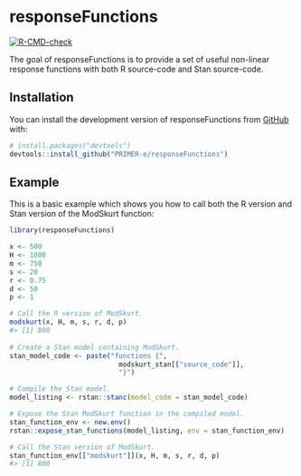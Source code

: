 
<!-- README.md is generated from README.Rmd. Please edit that file -->

# responseFunctions

<!-- badges: start -->

[![R-CMD-check](https://github.com/PRIMER-e/responseFunctions/workflows/R-CMD-check/badge.svg)](https://github.com/PRIMER-e/responseFunctions/actions)
<!-- badges: end -->

The goal of responseFunctions is to provide a set of useful non-linear
response functions with both R source-code and Stan source-code.

## Installation

You can install the development version of responseFunctions from
[GitHub](https://github.com/) with:

``` r
# install.packages("devtools")
devtools::install_github("PRIMER-e/responseFunctions")
```

## Example

This is a basic example which shows you how to call both the R version
and Stan version of the ModSkurt function:

``` r
library(responseFunctions)

x <- 500
H <- 1000
m <- 750
s <- 20
r <- 0.75
d <- 50
p <- 1

# Call the R version of ModSkurt.
modskurt(x, H, m, s, r, d, p)
#> [1] 800
 
# Create a Stan model containing ModSkurt.
stan_model_code <- paste("functions {",
                           modskurt_stan[["source_code"]],
                           "}")

# Compile the Stan model.
model_listing <- rstan::stanc(model_code = stan_model_code)

# Expose the Stan ModSkurt function in the compiled model.
stan_function_env <- new.env()
rstan::expose_stan_functions(model_listing, env = stan_function_env)

# Call the Stan version of ModSkurt.
stan_function_env[["modskurt"]](x, H, m, s, r, d, p)
#> [1] 800
```

